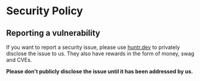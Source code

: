 # Security Policy

## Reporting a vulnerability

If you want to report a security issue, please use [huntr.dev](https://huntr.dev/bounties/disclose?target=https%3A%2F%2Fgithub.com%2Fvim%2Fvim) to privately disclose the issue to us.
They also have rewards in the form of money, swag and CVEs.

**Please don't publicly disclose the issue until it has been addressed by us.**
